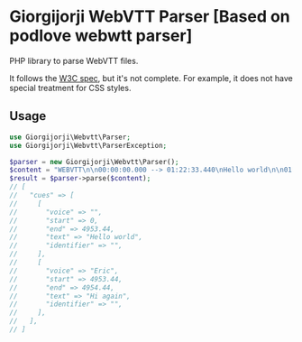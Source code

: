 # Giorgijorji WebVTT Parser [Based on podlove webwtt parser]

PHP library to parse WebVTT files.

It follows the [W3C spec](https://w3c.github.io/webvtt/), but it's not complete. For example, it does not have special treatment for CSS styles.

## Usage

```php
use Giorgijorji\Webvtt\Parser;
use Giorgijorji\Webvtt\ParserException;

$parser = new Giorgijorji\Webvtt\Parser();
$content = "WEBVTT\n\n00:00:00.000 --> 01:22:33.440\nHello world\n\n01:22:33.440 --> 01:22:34.440\n<v Eric>Hi again\n";
$result = $parser->parse($content);
// [
//   "cues" => [
//     [
//       "voice" => "",
//       "start" => 0,
//       "end" => 4953.44,
//       "text" => "Hello world",
//       "identifier" => "",
//     ],
//     [
//       "voice" => "Eric",
//       "start" => 4953.44,
//       "end" => 4954.44,
//       "text" => "Hi again",
//       "identifier" => "",
//     ],
//   ],
// ]
```
